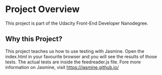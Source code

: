 # Project Overview

This project is part of the Udacity Front-End Developer Nanodegree.

## Why this Project?

This project teaches us how to use testing with Jasmine. Open the index.html in your favourite browser and you will see the results of those tests.
The actual tests are inside the feedreader.js file.
Fore more information on Jasmine, visit https://jasmine.github.io/



